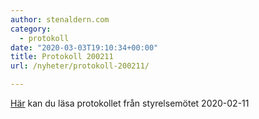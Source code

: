 ```yaml
---
author: stenaldern.com
category:
  - protokoll
date: "2020-03-03T19:10:34+00:00"
title: Protokoll 200211
url: /nyheter/protokoll-200211/

---
```

[Här](/wp-content/uploads/2020/03/Protokoll_styrelsemote_20200211.pdf) kan du läsa protokollet från styrelsemötet 2020-02-11
